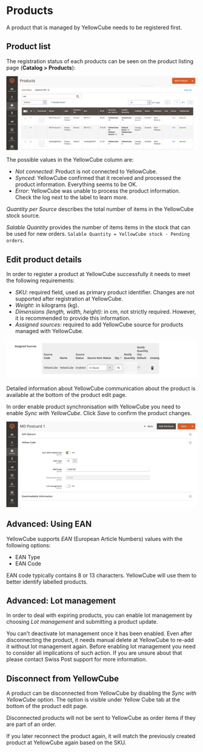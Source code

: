 # Products

A product that is managed by YellowCube needs to be registered first.

## Product list <a id="product-list"></a>

The registration status of each products can be seen on the product listing page \(**Catalog &gt; Products**\):

![](assets/magento2_yellowcube_products.png)

The possible values in the YellowCube column are:

* _Not connected_: Product is not connected to YellowCube.
* _Synced_: YellowCube confirmed that it received and processed the product information. Everything seems to be OK.
* _Error_: YellowCube was unable to process the product information. Check the log next to the label to learn more.

_Quantity per Source_ describes the total number of items in the YellowCube stock source. 

_Salable Quantity_ provides the number of items items in the stock that can be used for new orders. `Salable Quantity = YellowCube stock - Pending orders`.

## Edit product details <a id="edit-product-details"></a>

In order to register a product at YellowCube successfully it needs to meet the following requirements:

* _SKU_: required field, used as primary product identifier. Changes are not supported after registration at YellowCube.
* _Weight_: in kilograms \(kg\).
* _Dimensions \(length, width, height\)_: in cm, not strictly required. However, it is recommended to provide this information.
* _Assigned sources_: required to add YellowCube source for products managed with YellowCube.

![](assets/magento2_yellowcube_products_sources.png)

Detailed information about YellowCube communication about the product is available at the bottom of the product edit page.

In order enable product synchronisation with YellowCube you need to enable _Sync with YellowCube_. Click _Save_ to confirm the product changes.

![](assets/magento2_yellowcube_products_yellowcube.png)

## Advanced: Using EAN <a id="disconnect-from-yellowcube"></a>

YellowCube supports _EAN_ \(European Article Numbers\) values with the following options:

* EAN Type
* EAN Code

EAN code typically contains 8 or 13 characters. YellowCube will use them to better identify labelled products.

## Advanced: Lot management <a id="advanced-lot-management"></a>

In order to deal with expiring products, you can enable lot management by choosing _Lot management_ and submitting a product update.

You can't deactivate lot management once it has been enabled. Even after disconnecting the product, it needs manual delete at YellowCube to re-add it without lot management again. Before enabling lot management you need to consider all implications of such action. If you are unsure about that please contact Swiss Post support for more information.

## Disconnect from YellowCube <a id="disconnect-from-yellowcube"></a>

A product can be disconnected from YellowCube by disabling the _Sync with YellowCube_ option. The option is visible under Yellow Cube tab at the bottom of the product edit page.

Disconnected products will not be sent to YellowCube as order items if they are part of an order.

If you later reconnect the product again, it will match the previously created product at YellowCube again based on the SKU.

